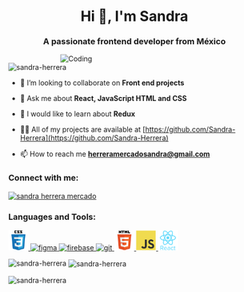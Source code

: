 <h1 align="center">Hi 👋, I'm Sandra</h1>
<h3 align="center">A passionate frontend developer from México</h3>
<img align="right" alt="Coding" width="400" src="https://res.cloudinary.com/practicaldev/image/fetch/s--2bZIjPGC--/c_limit%2Cf_auto%2Cfl_progressive%2Cq_66%2Cw_880/https://dev-to-uploads.s3.amazonaws.com/i/d4tvukbt5mra37cvwklk.gif"/>

<p align="left"> <img src="https://komarev.com/ghpvc/?username=sandra-herrera&label=Profile%20views&color=0e75b6&style=flat" alt="sandra-herrera" /> </p>

- 👯 I’m looking to collaborate on **Front end projects**

- 💬 Ask me about **React, JavaScript HTML and CSS**

- 🌱 I would like to learn about **Redux**

- 👨‍💻 All of my projects are available at [https://github.com/Sandra-Herrera](https://github.com/Sandra-Herrera)

- 📫 How to reach me **herreramercadosandra@gmail.com**

<h3 align="left">Connect with me:</h3>
<p align="left">
<a href="https://linkedin.com/in/sandra herrera mercado" target="blank"><img align="center" src="https://raw.githubusercontent.com/rahuldkjain/github-profile-readme-generator/master/src/images/icons/Social/linked-in-alt.svg" alt="sandra herrera mercado" height="30" width="40" /></a>
</p>

<h3 align="left">Languages and Tools:</h3>
<p align="left"> <a href="https://www.w3schools.com/css/" target="_blank" rel="noreferrer"> <img src="https://raw.githubusercontent.com/devicons/devicon/master/icons/css3/css3-original-wordmark.svg" alt="css3" width="40" height="40"/> </a> <a href="https://www.figma.com/" target="_blank" rel="noreferrer"> <img src="https://www.vectorlogo.zone/logos/figma/figma-icon.svg" alt="figma" width="40" height="40"/> </a> <a href="https://firebase.google.com/" target="_blank" rel="noreferrer"> <img src="https://www.vectorlogo.zone/logos/firebase/firebase-icon.svg" alt="firebase" width="40" height="40"/> </a> <a href="https://git-scm.com/" target="_blank" rel="noreferrer"> <img src="https://www.vectorlogo.zone/logos/git-scm/git-scm-icon.svg" alt="git" width="40" height="40"/> </a> <a href="https://www.w3.org/html/" target="_blank" rel="noreferrer"> <img src="https://raw.githubusercontent.com/devicons/devicon/master/icons/html5/html5-original-wordmark.svg" alt="html5" width="40" height="40"/> </a> <a href="https://developer.mozilla.org/en-US/docs/Web/JavaScript" target="_blank" rel="noreferrer"> <img src="https://raw.githubusercontent.com/devicons/devicon/master/icons/javascript/javascript-original.svg" alt="javascript" width="40" height="40"/> </a> <a href="https://reactjs.org/" target="_blank" rel="noreferrer"> <img src="https://raw.githubusercontent.com/devicons/devicon/master/icons/react/react-original-wordmark.svg" alt="react" width="40" height="40"/> </a> </p>

<p><img align="left" src="https://github-readme-stats.vercel.app/api/top-langs?username=sandra-herrera&show_icons=true&locale=en&layout=compact" alt="sandra-herrera" /></p>

<p>&nbsp;<img align="center" src="https://github-readme-stats.vercel.app/api?username=sandra-herrera&show_icons=true&locale=en" alt="sandra-herrera" /></p>

<p><img align="center" src="https://github-readme-streak-stats.herokuapp.com/?user=sandra-herrera&" alt="sandra-herrera" /></p>

